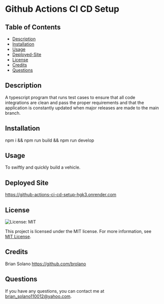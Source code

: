 # Github Actions CI CD Setup

## Table of Contents
- [Description](#description)
- [Installation](#installation)
- [Usage](#usage)
- [Deployed-Site](#deployed-site)
- [License](#license)
- [Credits](#credits)
- [Questions](#questions)

## Description
A typescript program that runs test cases to ensure that all code integrations are clean and pass the proper requirements and that the application is constantly updated when major releases are made to the main branch.

## Installation
npm i && npm run build && npm run develop 

## Usage
To swiftly and quickly build a vehicle.

## Deployed Site

https://github-actions-ci-cd-setup-hgk3.onrender.com




## License
![License: MIT](https://img.shields.io/badge/License-MIT-yellow.svg)

This project is licensed under the MIT license. For more information, see [MIT License](https://opensource.org/licenses/MIT).



## Credits
Brian Solano https://github.com/brolano

## Questions
If you have any questions, you can contact me at [brian_solano110012@yahoo.com](mailto:brian_solano110012@yahoo.com).
